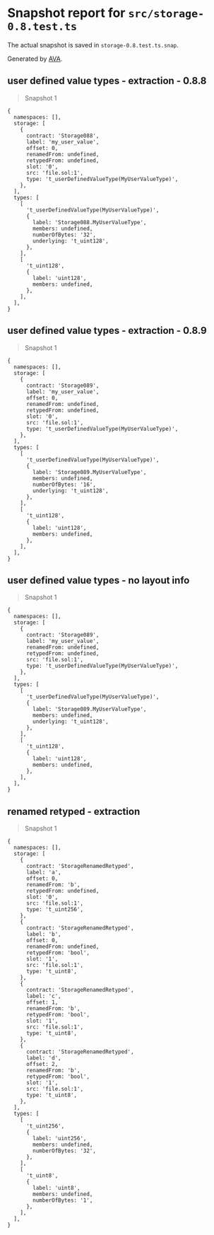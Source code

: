 # Snapshot report for `src/storage-0.8.test.ts`

The actual snapshot is saved in `storage-0.8.test.ts.snap`.

Generated by [AVA](https://avajs.dev).

## user defined value types - extraction - 0.8.8

> Snapshot 1

    {
      namespaces: [],
      storage: [
        {
          contract: 'Storage088',
          label: 'my_user_value',
          offset: 0,
          renamedFrom: undefined,
          retypedFrom: undefined,
          slot: '0',
          src: 'file.sol:1',
          type: 't_userDefinedValueType(MyUserValueType)',
        },
      ],
      types: [
        [
          't_userDefinedValueType(MyUserValueType)',
          {
            label: 'Storage088.MyUserValueType',
            members: undefined,
            numberOfBytes: '32',
            underlying: 't_uint128',
          },
        ],
        [
          't_uint128',
          {
            label: 'uint128',
            members: undefined,
          },
        ],
      ],
    }

## user defined value types - extraction - 0.8.9

> Snapshot 1

    {
      namespaces: [],
      storage: [
        {
          contract: 'Storage089',
          label: 'my_user_value',
          offset: 0,
          renamedFrom: undefined,
          retypedFrom: undefined,
          slot: '0',
          src: 'file.sol:1',
          type: 't_userDefinedValueType(MyUserValueType)',
        },
      ],
      types: [
        [
          't_userDefinedValueType(MyUserValueType)',
          {
            label: 'Storage089.MyUserValueType',
            members: undefined,
            numberOfBytes: '16',
            underlying: 't_uint128',
          },
        ],
        [
          't_uint128',
          {
            label: 'uint128',
            members: undefined,
          },
        ],
      ],
    }

## user defined value types - no layout info

> Snapshot 1

    {
      namespaces: [],
      storage: [
        {
          contract: 'Storage089',
          label: 'my_user_value',
          renamedFrom: undefined,
          retypedFrom: undefined,
          src: 'file.sol:1',
          type: 't_userDefinedValueType(MyUserValueType)',
        },
      ],
      types: [
        [
          't_userDefinedValueType(MyUserValueType)',
          {
            label: 'Storage089.MyUserValueType',
            members: undefined,
            underlying: 't_uint128',
          },
        ],
        [
          't_uint128',
          {
            label: 'uint128',
            members: undefined,
          },
        ],
      ],
    }

## renamed retyped - extraction

> Snapshot 1

    {
      namespaces: [],
      storage: [
        {
          contract: 'StorageRenamedRetyped',
          label: 'a',
          offset: 0,
          renamedFrom: 'b',
          retypedFrom: undefined,
          slot: '0',
          src: 'file.sol:1',
          type: 't_uint256',
        },
        {
          contract: 'StorageRenamedRetyped',
          label: 'b',
          offset: 0,
          renamedFrom: undefined,
          retypedFrom: 'bool',
          slot: '1',
          src: 'file.sol:1',
          type: 't_uint8',
        },
        {
          contract: 'StorageRenamedRetyped',
          label: 'c',
          offset: 1,
          renamedFrom: 'b',
          retypedFrom: 'bool',
          slot: '1',
          src: 'file.sol:1',
          type: 't_uint8',
        },
        {
          contract: 'StorageRenamedRetyped',
          label: 'd',
          offset: 2,
          renamedFrom: 'b',
          retypedFrom: 'bool',
          slot: '1',
          src: 'file.sol:1',
          type: 't_uint8',
        },
      ],
      types: [
        [
          't_uint256',
          {
            label: 'uint256',
            members: undefined,
            numberOfBytes: '32',
          },
        ],
        [
          't_uint8',
          {
            label: 'uint8',
            members: undefined,
            numberOfBytes: '1',
          },
        ],
      ],
    }
